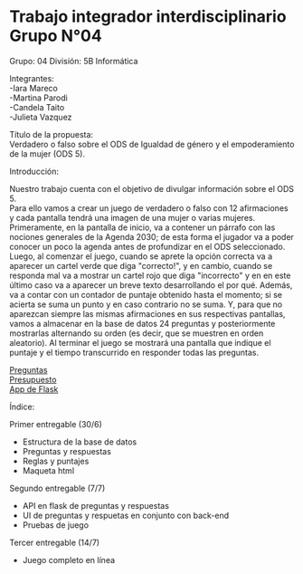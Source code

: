 #  Trabajo integrador interdisciplinario Grupo N°04
Grupo: 04 División: 5B Informática 

Integrantes:<br/> 
-Iara Mareco<br/>
-Martina Parodi<br/>
-Candela Taito<br/>
-Julieta Vazquez<br/>

Título de la propuesta: <br/>
Verdadero o falso sobre el ODS de Igualdad de género y el empoderamiento de la mujer (ODS 5).

Introducción: <br/>

Nuestro trabajo cuenta con el objetivo de divulgar información sobre el ODS 5.<br/>
Para ello vamos a crear un juego de verdadero o falso con 12 afirmaciones y cada pantalla tendrá una imagen de una mujer o varias mujeres. Primeramente, en la pantalla de inicio, va a contener un párrafo con las nociones generales de la Agenda 2030; de esta forma el jugador va a poder conocer un poco la agenda antes de profundizar en el ODS seleccionado. Luego, al comenzar el juego, cuando se aprete la opción correcta va a aparecer un cartel verde que diga "correcto!", y en cambio, cuando se responda mal va a mostrar un cartel rojo que diga "incorrecto" y en en este último caso va a aparecer un breve texto desarrollando el por qué. Además, va a contar con un contador de puntaje obtenido hasta el momento; si se acierta se suma un punto y en caso contrario no se suma. Y, para que no aparezcan siempre las mismas afirmaciones en sus respectivas pantallas, vamos a almacenar en la base de datos 24 preguntas y posteriormente mostrarlas alternando su orden (es decir, que se muestren en orden aleatorio). Al terminar el juego se mostrará una pantalla que indique el puntaje y el tiempo transcurrido en responder todas las preguntas.

[Preguntas](https://github.com/PioIX/G04-TPI-1CUAT/blob/396f263e17c63c2713e1721736a63325de31b6c5/Preguntas.md) <br/>
[Presupuesto](https://github.com/PioIX/G04-TPI-1CUAT/blob/87e63d234e1c988918586f3fc07d7791ab994fe8/Presupuesto.md)<br/>
[App de Flask](https://github.com/PioIX/replit_grupo04)<br/>

Índice:

Primer entregable (30/6)
- Estructura de la base de datos<br/>
- Preguntas y respuestas<br/>
- Reglas y puntajes<br/>
- Maqueta html<br/>

Segundo entregable (7/7)
- API en flask de preguntas y respuestas<br/>
- UI de preguntas y respuetas en conjunto con back-end<br/>
- Pruebas de juego<br/>

Tercer entregable (14/7) <br/>
- Juego completo en línea
